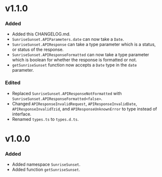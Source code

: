 # v1.1.0
### Added
- Added this CHANGELOG.md.
- `SunriseSunset.APIParameters.date` can now take a `Date`.
- `SunriseSunset.APIResponse` can take a type parameter which is a status, or status of the response.
- `SunriseSunset.APIResponseFormatted` can now take a type parameter which is boolean for whether the response is formatted or not.
- `getSunriseSunset` function now accepts a `Date` type in the `date` parameter.

### Edited
- Replaced `SunriseSunset.APIResponseNotFormatted` with `SunriseSunset.APIResponseFormatted<false>`.
- Changed `APIResponseInvalidRequest`, `APIResponseInvalidDate`, `APIResponseInvalidTzid`, and `APIResponseUnknownError` to type instead of interface.
- Renamed `types.ts` to `types.d.ts`.

# v1.0.0
### Added
- Added namespace `SunriseSunset`.
- Added function `getSunriseSunset`.